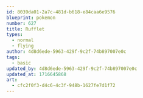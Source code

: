 ```yaml
---
id: 8039da01-2a7c-481d-b618-e84caa6e9576
blueprint: pokemon
number: 627
title: Rufflet
types:
  - normal
  - flying
author: 4d8d6ede-5963-429f-9c2f-74b897007e0c
tags:
  - basic
updated_by: 4d8d6ede-5963-429f-9c2f-74b897007e0c
updated_at: 1716645868
art:
  - cfc2f0f3-d4c6-4c3f-948b-1627fe7d1f72
---
```


